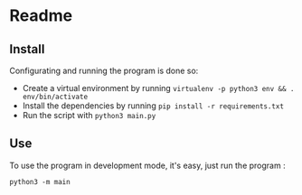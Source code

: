 <!-- README.md --- 
;; 
;; Filename: README.md
;; Author: Louise <louise>
;; Created: Sat Apr 18 18:42:21 2020 (+0200)
;; Last-Updated: Sat Apr 18 18:43:22 2020 (+0200)
;;           By: Louise <louise>
 -->
# Readme

## Install

Configurating and running the program is done so: 

 - Create a virtual environment by running `virtualenv -p python3 env && . env/bin/activate`
 - Install the dependencies by running `pip install -r requirements.txt`
 - Run the script with `python3 main.py` 

## Use

To use the program in development mode, it's easy, just run the program :

	python3 -m main
